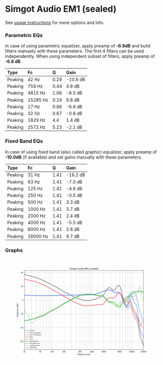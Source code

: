 # Simgot Audio EM1 (sealed)
See [usage instructions](https://github.com/jaakkopasanen/AutoEq#usage) for more options and info.

### Parametric EQs
In case of using parametric equalizer, apply preamp of **-6.8dB** and build filters manually
with these parameters. The first 4 filters can be used independently.
When using independent subset of filters, apply preamp of **-6.8 dB**.

| Type    | Fc       |    Q | Gain     |
|:--------|:---------|:-----|:---------|
| Peaking | 42 Hz    | 0.29 | -10.6 dB |
| Peaking | 758 Hz   | 0.44 | 4.8 dB   |
| Peaking | 4815 Hz  | 1.06 | -8.5 dB  |
| Peaking | 15285 Hz | 0.19 | 6.8 dB   |
| Peaking | 17 Hz    | 0.86 | -6.6 dB  |
| Peaking | 32 Hz    | 0.67 | -0.8 dB  |
| Peaking | 1829 Hz  | 4.4  | 1.4 dB   |
| Peaking | 2572 Hz  | 5.23 | -2.1 dB  |

### Fixed Band EQs
In case of using fixed band (also called graphic) equalizer, apply preamp of **-10.0dB**
(if available) and set gains manually with these parameters.

| Type    | Fc       |    Q | Gain     |
|:--------|:---------|:-----|:---------|
| Peaking | 31 Hz    | 1.41 | -16.2 dB |
| Peaking | 63 Hz    | 1.41 | -7.0 dB  |
| Peaking | 125 Hz   | 1.41 | -4.6 dB  |
| Peaking | 250 Hz   | 1.41 | -0.5 dB  |
| Peaking | 500 Hz   | 1.41 | 3.3 dB   |
| Peaking | 1000 Hz  | 1.41 | 3.7 dB   |
| Peaking | 2000 Hz  | 1.41 | 2.4 dB   |
| Peaking | 4000 Hz  | 1.41 | -5.5 dB  |
| Peaking | 8000 Hz  | 1.41 | 2.8 dB   |
| Peaking | 16000 Hz | 1.41 | 9.7 dB   |

### Graphs
![](./Simgot%20Audio%20EM1%20(sealed).png)